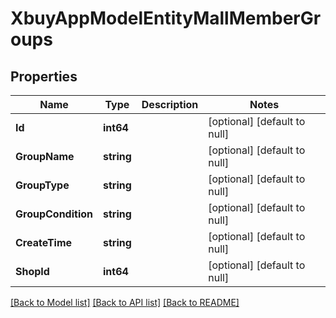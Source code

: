# XbuyAppModelEntityMallMemberGroups

## Properties
Name | Type | Description | Notes
------------ | ------------- | ------------- | -------------
**Id** | **int64** |  | [optional] [default to null]
**GroupName** | **string** |  | [optional] [default to null]
**GroupType** | **string** |  | [optional] [default to null]
**GroupCondition** | **string** |  | [optional] [default to null]
**CreateTime** | **string** |  | [optional] [default to null]
**ShopId** | **int64** |  | [optional] [default to null]

[[Back to Model list]](../README.md#documentation-for-models) [[Back to API list]](../README.md#documentation-for-api-endpoints) [[Back to README]](../README.md)

